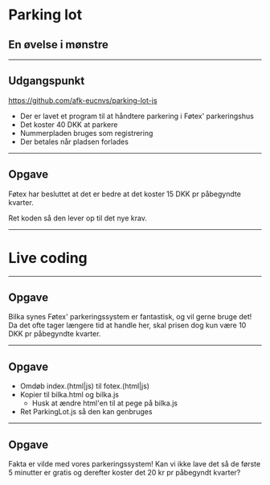 # Parking lot
## En øvelse i mønstre

---

## Udgangspunkt

https://github.com/afk-eucnvs/parking-lot-js

* Der er lavet et program til at håndtere parkering i Føtex' parkeringshus <!-- .element: class="fragment" -->
* Det koster 40 DKK at parkere <!-- .element: class="fragment" -->
* Nummerpladen bruges som registrering <!-- .element: class="fragment" -->
* Der betales når pladsen forlades <!-- .element: class="fragment" -->

---

## Opgave

Føtex har besluttet at det er bedre at det koster 15 DKK pr påbegyndte kvarter.

Ret koden så den lever op til det nye krav.

----

# Live coding


---

## Opgave

Bilka synes Føtex' parkeringssystem er fantastisk, og vil gerne bruge det! Da det ofte tager længere tid at handle her, skal prisen dog kun være 10 DKK pr påbegyndte kvarter.

----

## Opgave

* Omdøb index.(html|js) til fotex.(html|js) <!-- .element: class="fragment" -->
* Kopier til bilka.html og bilka.js <!-- .element: class="fragment" -->
  * Husk at ændre html'en til at pege på bilka.js <!-- .element: class="fragment" -->
* Ret ParkingLot.js så den kan genbruges <!-- .element: class="fragment" -->


---

## Opgave

Fakta er vilde med vores parkeringssystem! Kan vi ikke lave det så de første 5 minutter er gratis og derefter koster det 20 kr pr påbegyndt kvarter?